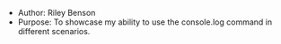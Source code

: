 * Author: Riley Benson
* Purpose: To showcase my ability to use the console.log command in different scenarios.